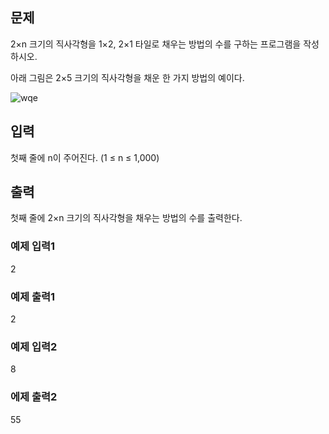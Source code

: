 ## 문제

2×n 크기의 직사각형을 1×2, 2×1 타일로 채우는 방법의 수를 구하는 프로그램을 작성하시오.

아래 그림은 2×5 크기의 직사각형을 채운 한 가지 방법의 예이다.

![wqe](https://user-images.githubusercontent.com/48084887/63040873-6876cf00-bf01-11e9-8873-24649195ed66.PNG)

## 입력

첫째 줄에 n이 주어진다. (1 ≤ n ≤ 1,000)

## 출력

첫째 줄에 2×n 크기의 직사각형을 채우는 방법의 수를 출력한다.

### 예제 입력1

2

### 예제 출력1

2

### 예제 입력2

8

### 에제 출력2

55
